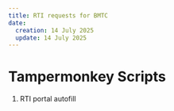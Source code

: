 ```yaml
---
title: RTI requests for BMTC
date:
  creation: 14 July 2025
  update: 14 July 2025
---
```

# Tampermonkey Scripts

1. RTI portal autofill